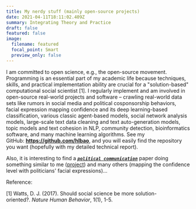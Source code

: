 ```yaml
---
title: My nerdy stuff (mainly open-source projects)
date: 2021-04-11T18:11:02.409Z
summary: Integrating Theory and Practice
draft: false
featured: false
image:
  filename: featured
  focal_point: Smart
  preview_only: false
---
```

I am committed to open science, e.g., the open-source movement. Programming is an essential part of my academic life because techniques, skills, and practical implementation ability are crucial for a "solution-based" computational social scientist \[1]. I regularly implement and am involved in open-source real-world projects and software – crawling real-world data sets like rumors in social media and political cosponsorship behaviors, facial expression mapping confidence and its deep learning-based classification, various classic agent-based models, social network analysis models, large-scale text data cleaning and text auto-generation models, topic models and text cohesion in NLP, community detection, bioinformatics software, and many machine learning algorithms. See my GitHub: **<https://github.com/hlbao>**, and you will easily find the repository you want (hopefully with my detailed technical report).

Also, it is interesting to find a ***[`political communication`](https://www.tandfonline.com/doi/full/10.1080/10584609.2020.1784327?casa_token=-An-kZtfsnQAAAAA%3AX2a82AWccfQOBEQ1yaF5KnBXZvgvi59Cd06ZDn45Fnyrt4ac2jx6bD_B9PdXlZSrJ2x-9j96wZdtEA)*** paper doing something similar to me ([project](https://github.com/hlbao/Neuro-Evolution)) and many others (mapping the confidence level with politicians' facial expressions)... 

Reference:

\[1] Watts, D. J. (2017). Should social science be more solution-oriented?. *Nature Human Behavior*, 1(1), 1-5.